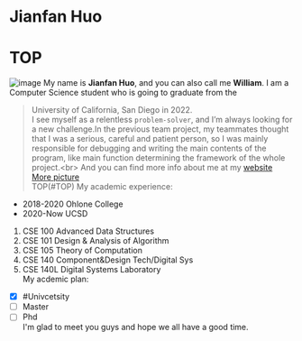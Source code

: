 # Jianfan Huo
# TOP
![image](https://static.wixstatic.com/media/a6e773_cc10bca9dfea439fa4dd3173e2bacb1a~mv2.jpeg/v1/fill/w_656,h_656,al_c,q_85,usm_0.66_1.00_0.01/WechatIMG117.webp)
My name is **Jianfan Huo**, and you can also call me **William**. I am a Computer Science student who is going to graduate from the 
> University of California, San Diego in 2022.<br/>
I see myself as a relentless `problem-solver`, and I’m always looking for a new challenge.In the previous team project, my teammates thought that I was a serious, careful and patient person, so I was mainly responsible for debugging and writing the main contents of the program, like main function determining the framework of the whole project.<br\> And you can find more info about me at my 
 [website](https://william417267903.wixsite.com/my-site/resume) <br/>
 [More picture](1301632634218_.pic.jpg) <br/>
 TOP(#TOP)
My academic experience:<br/>
- 2018-2020 Ohlone College <br/>
- 2020-Now UCSD <br/>
1. CSE 100 Advanced Data Structures <br/>
2. CSE 101 Design & Analysis of Algorithm <br/>
3. CSE 105 Theory of Computation <br/>
4. CSE 140 Component&Design Tech/Digital Sys <br/>
5. CSE 140L Digital Systems Laboratory <br/>
My acdemic plan: <br/>
- [x] #Univcetsity <br/>
- [ ] Master <br/>
- [ ] Phd <br/>
I'm glad to meet you guys and hope we all have a good time. 
